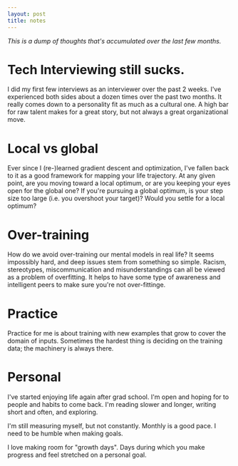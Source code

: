```yaml
---
layout: post
title: notes
---
```


<p class="highlight">
    <i class="c">This is a dump of thoughts that's accumulated over the last few months.</i><br/>
</p>

# Tech Interviewing still sucks.
I did my first few interviews as an interviewer over the past 2 weeks. I've experienced both sides
about a dozen times over the past two months. It really comes down to a personality fit as
much as a cultural one. A high bar for raw talent makes for a great story, but not always a
great organizational move.

# Local vs global
Ever since I (re-)learned gradient descent and optimization, I've fallen back to it as a
good framework for mapping your life trajectory. At any given point, are you moving
toward a local optimum, or are you keeping your eyes open for the global one?
If you're pursuing a global optimum, is your step size too large
(i.e. you overshoot your target)? Would you settle for a local optimum?

# Over-training
How do we avoid over-training our mental models in real life?
It seems impossibly hard, and deep issues stem from something so simple.
Racism, stereotypes, miscommunication and misunderstandings can all be viewed as a
problem of overfitting. It helps to have some type of awareness and intelligent peers
to make sure you're not over-fittinge.

# Practice
Practice for me is about training with new examples that grow to cover the domain of inputs.
Sometimes the hardest thing is deciding on the training data; the machinery is always there.

# Personal
I've started enjoying life again after grad school. I'm open and hoping for to people and habits
to come back. I'm reading slower and longer, writing short and often, and
exploring.

I'm still measuring myself, but not constantly. Monthly is a good pace. I need to be humble when making goals.

I love making room for "growth days". Days during which you make progress and feel stretched on a personal goal.
